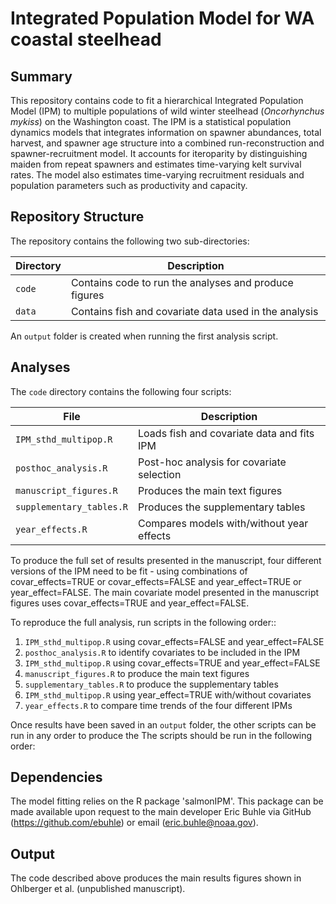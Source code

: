 # Integrated Population Model for WA coastal steelhead

## Summary
This repository contains code to fit a hierarchical Integrated Population Model (IPM) to multiple populations of wild winter steelhead (_Oncorhynchus mykiss_) on the Washington coast. The IPM is a statistical population dynamics models that integrates information on spawner abundances, total harvest, and spawner age structure into a combined run-reconstruction and spawner-recruitment model. It accounts for iteroparity by distinguishing maiden from repeat spawners and estimates time-varying kelt survival rates. The model also estimates time-varying recruitment residuals and population parameters such as productivity and capacity.

## Repository Structure 
The repository contains the following two sub-directories:

| Directory   | Description                                           |
| ----------- | ----------------------------------------------------- |
| `code`      | Contains code to run the analyses and produce figures |
| `data`      | Contains fish and covariate data used in the analysis |

An `output` folder is created when running the first analysis script.

## Analyses
The `code` directory contains the following four scripts:

| File                    | Description                               |
| ----------------------- | ----------------------------------------- |
| `IPM_sthd_multipop.R`   | Loads fish and covariate data and fits IPM|
| `posthoc_analysis.R`    | Post-hoc analysis for covariate selection |
| `manuscript_figures.R`  | Produces the main text figures            |
| `supplementary_tables.R`| Produces the supplementary tables         |
| `year_effects.R`        | Compares models with/without year effects |

To produce the full set of results presented in the manuscript, four different versions of the IPM need to be fit - using combinations of covar_effects=TRUE or covar_effects=FALSE and year_effect=TRUE or year_effect=FALSE. The main covariate model presented in the manuscript figures uses covar_effects=TRUE and year_effect=FALSE.

To reproduce the full analysis, run scripts in the following order::

1. `IPM_sthd_multipop.R` using covar_effects=FALSE and year_effect=FALSE
2. `posthoc_analysis.R` to identify covariates to be included in the IPM
3. `IPM_sthd_multipop.R` using covar_effects=TRUE and year_effect=FALSE
4. `manuscript_figures.R` to produce the main text figures
5. `supplementary_tables.R` to produce the supplementary tables
6. `IPM_sthd_multipop.R` using year_effect=TRUE with/without covariates
7. `year_effects.R` to compare time trends of the four different IPMs

Once results have been saved in an `output` folder, the other scripts can be run in any order to produce the 
The scripts should be run in the following order: 

## Dependencies
The model fitting relies on the R package 'salmonIPM'. This package can be made available upon request to the main developer Eric Buhle via GitHub (https://github.com/ebuhle) or email (<eric.buhle@noaa.gov>).

## Output
The code described above produces the main results figures shown in Ohlberger et al. (unpublished manuscript).
